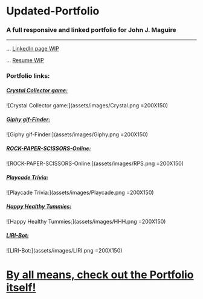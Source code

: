 # Updated-Portfolio

### A full responsive and linked portfolio for __John J. Maguire__
---
... [LinkedIn page WIP](#)

... [Resume WIP](#)

### __Portfolio links:__

##### [Crystal Collector game:](https://tibiriusub.github.io/Crystal-Collector/)
![Crystal Collector game:](assets/images/Crystal.png =200X150)

##### [Giphy gif-Finder:](https://tibiriusub.github.io/Giphy/)
![Giphy gif-Finder:](assets/images/Giphy.png =200X150)

##### [ROCK-PAPER-SCISSORS-Online:](https://tibiriusub.github.io/RPS-Multiplayer/)
![ROCK-PAPER-SCISSORS-Online:](assets/images/RPS.png =200X150)

##### [Playcade Trivia:](https://tibiriusub.github.io/Triviagame/)
![Playcade Trivia:](assets/images/Playcade.png =200X150)

##### [Happy Healthy Tummies:](https://kaviz101586.github.io/MJPJ/)
![Happy Healthy Tummies:](assets/images/HHH.png =200X150)

##### [LIRI-Bot:](https://drive.google.com/file/d/1adCb48Lf58JMJvv1Cp7dMgXeEN_F4Zm2/view)
![LIRI-Bot:](assets/images/LIRI.png =200X150)

 [By all means, check out the Portfolio itself!](https://tibiriusub.github.io/Updated-Portfolio/)
=================================================
